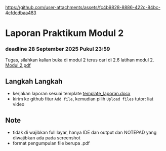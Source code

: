
https://github.com/user-attachments/assets/fc4b9828-8886-422c-84bc-4cfdcdbaa483
# Laporan Praktikum Modul 2
### deadline 28 September 2025 Pukul 23:59

Tugas, silahkan kalian buka di modul 2 terus cari di 2.6 latihan modul 2.
[Modul 2.pdf](https://github.com/user-attachments/files/22464669/Modul.2.pdf)

## Langkah Langkah
- kerjakan laporan sesuai template [template_laporan.docx](https://github.com/user-attachments/files/22464701/template_laporan.docx)
- kirim ke github fitur `Add file`, kemudian pilih `Upload files` tutor: liat video

## Note
- tidak di wajibkan full layar, hanya IDE dan output dan NOTEPAD yang diwajibkan ada pada screenshot
- format pengumpulan file berupa .pdf
